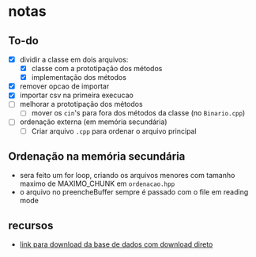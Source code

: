 # notas

## To-do
- [x] dividir a classe em dois arquivos:
  - [x] classe com a prototipação dos métodos
  - [x] implementação dos métodos
- [x] remover opcao de importar
- [x] importar csv na primeira execucao
- [ ] melhorar a prototipação dos métodos
  - [ ] mover os `cin`'s para fora dos métodos da classe (no `Binario.cpp`)
- [ ] ordenação externa (em memória secundária)
  - [ ] Criar arquivo `.cpp` para ordenar o arquivo principal

## Ordenação na memória secundária

- sera feito um for loop, criando os arquivos menores com tamanho maximo de MAXIMO_CHUNK em `ordenacao.hpp`
- o arquivo no preencheBuffer sempre é passado com o file em reading mode

## recursos

- [link para download da base de dados com download direto](https://drive.google.com/uc?export=download&id=1i_HnleotJ1pg0nJgn8)
